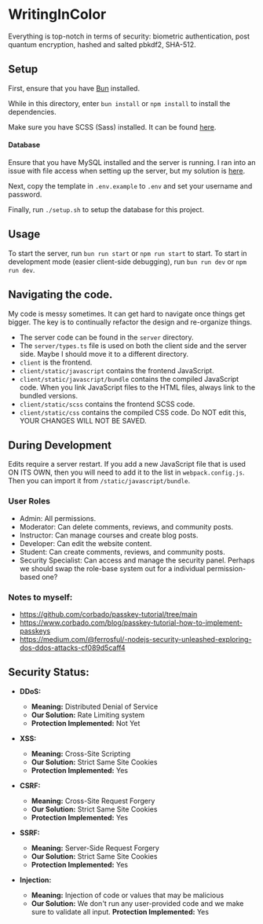 # WritingInColor

Everything is top-notch in terms of security: biometric authentication, post quantum encryption, hashed and salted pbkdf2, SHA-512.

## Setup

First, ensure that you have [Bun](https://bun.sh/) installed.

While in this directory, enter `bun install` or `npm install` to install the dependencies.

Make sure you have SCSS (Sass) installed. It can be found [here](https://github.com/sass/dart-sass/releases/latest).

#### Database

Ensure that you have MySQL installed and the server is running.
I ran into an issue with file access when setting up the server, but my solution is [here](https://stackoverflow.com/questions/53242775/mysql-server-instance-8-0-13-automatically-turned-off-and-on-randomly/78618450#78618450).

Next, copy the template in `.env.example` to `.env` and set your username and password.

Finally, run `./setup.sh` to setup the database for this project.

## Usage

To start the server, run `bun run start` or `npm run start` to start.
To start in development mode (easier client-side debugging), run `bun run dev` or `npm run dev`.

## Navigating the code.

My code is messy sometimes. It can get hard to navigate once things get bigger. The key is to continually refactor the design and re-organize things.

- The server code can be found in the `server` directory.
- The `server/types.ts` file is used on both the client side and the server side. Maybe I should move it to a different directory.
- `client` is the frontend.
- `client/static/javascript` contains the frontend JavaScript.
- `client/static/javascript/bundle` contains the compiled JavaScript code. When you link JavaScript files to the HTML files, always link to the bundled versions.
- `client/static/scss` contains the frontend SCSS code.
- `client/static/css` contains the compiled CSS code. Do NOT edit this, YOUR CHANGES WILL NOT BE SAVED.

## During Development

Edits require a server restart.
If you add a new JavaScript file that is used ON ITS OWN, then you will need to add it to the list in `webpack.config.js`. Then you can import it from `/static/javascript/bundle`.

### User Roles

- Admin: All permissions.
- Moderator: Can delete comments, reviews, and community posts.
- Instructor: Can manage courses and create blog posts.
- Developer: Can edit the website content.
- Student: Can create comments, reviews, and community posts.
- Security Specialist: Can access and manage the security panel.
  Perhaps we should swap the role-base system out for a individual permission-based one?

### Notes to myself:

- <https://github.com/corbado/passkey-tutorial/tree/main>
- <https://www.corbado.com/blog/passkey-tutorial-how-to-implement-passkeys>
- <https://medium.com/@ferrosful/-nodejs-security-unleashed-exploring-dos-ddos-attacks-cf089d5caff4>

## Security Status:

- **DDoS:**

  - **Meaning:** Distributed Denial of Service
  - **Our Solution:** Rate Limiting system
  - **Protection Implemented:** Not Yet

- **XSS:**

  - **Meaning:** Cross-Site Scripting
  - **Our Solution:** Strict Same Site Cookies
  - **Protection Implemented:** Yes

- **CSRF:**

  - **Meaning:** Cross-Site Request Forgery
  - **Our Solution:** Strict Same Site Cookies
  - **Protection Implemented:** Yes

- **SSRF:**

  - **Meaning:** Server-Side Request Forgery
  - **Our Solution:** Strict Same Site Cookies
  - **Protection Implemented:** Yes

- **Injection:**
  - **Meaning:** Injection of code or values that may be malicious
  - **Our Solution:** We don't run any user-provided code and we make sure to validate all input.
    **Protection Implemented:** Yes
